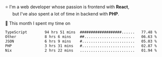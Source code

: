 ⭐ I'm a web developer whose passion is frontend with <b>React</b>,<br/>
&nbsp; &nbsp; &nbsp; but I've also spent a lot of time in backend with <b>PHP</b>.

📅 This month I spent my time on

<!--START_SECTION:waka-->

```txt
TypeScript        94 hrs 51 mins  ###################......   77.48 %
Other             8 hrs 6 mins    ##.......................   06.63 %
JSON              6 hrs 9 mins    #........................   05.03 %
PHP               3 hrs 31 mins   #........................   02.87 %
Nix               2 hrs 22 mins   .........................   01.94 %
```

<!--END_SECTION:waka-->
